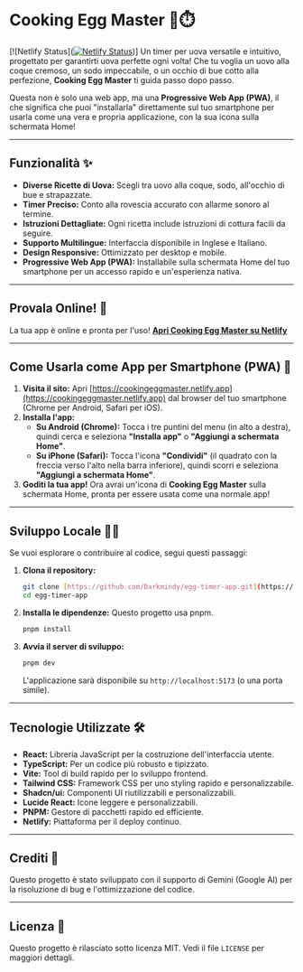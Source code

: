 # Cooking Egg Master 🍳⏱️

[![Netlify Status]([![Netlify Status](https://api.netlify.com/api/v1/badges/62e50f14-dd83-4004-8f8e-8862556c272e/deploy-status)](https://app.netlify.com/projects/cookingeggmaster/deploys))]
Un timer per uova versatile e intuitivo, progettato per garantirti uova perfette ogni volta! Che tu voglia un uovo alla coque cremoso, un sodo impeccabile, o un occhio di bue cotto alla perfezione, **Cooking Egg Master** ti guida passo dopo passo.

Questa non è solo una web app, ma una **Progressive Web App (PWA)**, il che significa che puoi "installarla" direttamente sul tuo smartphone per usarla come una vera e propria applicazione, con la sua icona sulla schermata Home!

---

## Funzionalità ✨

* **Diverse Ricette di Uova:** Scegli tra uovo alla coque, sodo, all'occhio di bue e strapazzate.
* **Timer Preciso:** Conto alla rovescia accurato con allarme sonoro al termine.
* **Istruzioni Dettagliate:** Ogni ricetta include istruzioni di cottura facili da seguire.
* **Supporto Multilingue:** Interfaccia disponibile in Inglese e Italiano.
* **Design Responsive:** Ottimizzato per desktop e mobile.
* **Progressive Web App (PWA):** Installabile sulla schermata Home del tuo smartphone per un accesso rapido e un'esperienza nativa.

---

## Provala Online! 🚀

La tua app è online e pronta per l'uso!
[**Apri Cooking Egg Master su Netlify**](https://cookingeggmaster.netlify.app)

---

## Come Usarla come App per Smartphone (PWA) 📱

1.  **Visita il sito:** Apri [https://cookingeggmaster.netlify.app](https://cookingeggmaster.netlify.app) dal browser del tuo smartphone (Chrome per Android, Safari per iOS).
2.  **Installa l'app:**
    * **Su Android (Chrome):** Tocca i tre puntini del menu (in alto a destra), quindi cerca e seleziona **"Installa app"** o **"Aggiungi a schermata Home"**.
    * **Su iPhone (Safari):** Tocca l'icona **"Condividi"** (il quadrato con la freccia verso l'alto nella barra inferiore), quindi scorri e seleziona **"Aggiungi a schermata Home"**.
3.  **Goditi la tua app!** Ora avrai un'icona di **Cooking Egg Master** sulla schermata Home, pronta per essere usata come una normale app!

---

## Sviluppo Locale 👩‍💻

Se vuoi esplorare o contribuire al codice, segui questi passaggi:

1.  **Clona il repository:**
    ```bash
    git clone [https://github.com/Darkmindy/egg-timer-app.git](https://github.com/Darkmindy/egg-timer-app.git)
    cd egg-timer-app
    ```

2.  **Installa le dipendenze:**
    Questo progetto usa pnpm.
    ```bash
    pnpm install
    ```

3.  **Avvia il server di sviluppo:**
    ```bash
    pnpm dev
    ```
    L'applicazione sarà disponibile su `http://localhost:5173` (o una porta simile).

---

## Tecnologie Utilizzate 🛠️

* **React:** Libreria JavaScript per la costruzione dell'interfaccia utente.
* **TypeScript:** Per un codice più robusto e tipizzato.
* **Vite:** Tool di build rapido per lo sviluppo frontend.
* **Tailwind CSS:** Framework CSS per uno styling rapido e personalizzabile.
* **Shadcn/ui:** Componenti UI riutilizzabili e personalizzabili.
* **Lucide React:** Icone leggere e personalizzabili.
* **PNPM:** Gestore di pacchetti rapido ed efficiente.
* **Netlify:** Piattaforma per il deploy continuo.

---

## Crediti 🙏

Questo progetto è stato sviluppato con il supporto di Gemini (Google AI) per la risoluzione di bug e l'ottimizzazione del codice.

---

## Licenza 📄

Questo progetto è rilasciato sotto licenza MIT. Vedi il file `LICENSE` per maggiori dettagli.